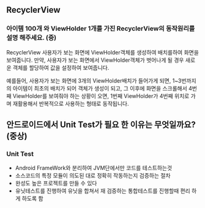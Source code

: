 ## RecyclerView
### 아이템 100개 와 ViewHolder 1개를 가진 RecyclerView의 동작원리를 설명 해주세요. (중)


RecyclerView 사용자가 보는 화면에 ViewHolder객체를 생성하여 배치를하여 화면을 보여줍니다.
만약, 사용자가 보는 화면에서 ViewHolder객체가 벗어나게 될 경우 새로운 객체를 할당하여 값을 설정하여 보여줍니다.

예를들어, 사용자가 보는 화면에 3개의 ViewHolder배치가 들어가게 되면, 1~3번까지의 아이템이 최초의 배치가 되어 객체가 생성이 되고,
그 이후에 화면을 스크롤해서 4번째 ViewHolder를 보여줘야 하는 상황이 오면, 1번째 ViewHolder가 4번째 위치로 가며
재활용해서 반복적으로 사용하는 형태로 동작됩니다.




## 안드로이드에서 Unit Test가 필요 한 이유는 무엇일까요? (중상)
### Unit Test
- Android FrameWork와 분리하여 JVM단에서만 코드를 테스트하는것
- 소스코드의 특정 모듈이 의도된 대로 정확히 작동하는지 검증하는 절차
- 완성도 높은 프로젝트를 만들 수 있다
- 유닛테스트를 진행하여 유닛을 합쳐서 재 검증하는 통합테스트를 진행할때 편리 하게 하도록 함
